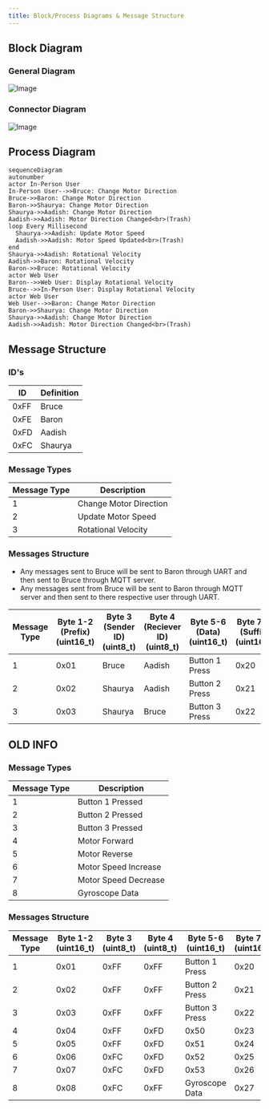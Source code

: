 ```yaml
---
title: Block/Process Diagrams & Message Structure
---
```


## Block Diagram

### General Diagram

![Image](https://github.com/user-attachments/assets/0c77f48d-81e9-4630-be1a-b01ad48d87c3)

### Connector Diagram

![Image](https://github.com/user-attachments/assets/5181d0f3-c607-4b25-8f0b-ecfba9d1c3aa)

## Process Diagram

``` mermaid
sequenceDiagram
autonumber
actor In-Person User
In-Person User-->>Bruce: Change Motor Direction
Bruce->>Baron: Change Motor Direction
Baron->>Shaurya: Change Motor Direction
Shaurya->>Aadish: Change Motor Direction
Aadish->>Aadish: Motor Direction Changed<br>(Trash)
loop Every Millisecond
  Shaurya->>Aadish: Update Motor Speed
  Aadish->>Aadish: Motor Speed Updated<br>(Trash)
end
Shaurya->>Aadish: Rotational Velocity
Aadish->>Baron: Rotational Velocity
Baron->>Bruce: Rotational Velocity
actor Web User
Baron-->>Web User: Display Rotational Velocity
Bruce-->>In-Person User: Display Rotational Velocity
actor Web User
Web User-->>Baron: Change Motor Direction
Baron->>Shaurya: Change Motor Direction
Shaurya->>Aadish: Change Motor Direction
Aadish->>Aadish: Motor Direction Changed<br>(Trash)
```

## Message Structure

### ID's

| ID | Definition |
|---|---|
| 0xFF | Bruce |
| 0xFE | Baron |
| 0xFD | Aadish |
| 0xFC | Shaurya |

### Message Types 

| Message Type | Description |
|---|---|
| 1 | Change Motor Direction |
| 2 | Update Motor Speed |
| 3 | Rotational Velocity |

### Messages Structure

- Any messages sent to Bruce will be sent to Baron through UART and then sent to Bruce through MQTT server.
- Any messages sent from Bruce will be sent to Baron through MQTT server and then sent to there respective user through UART.

| Message Type | Byte 1-2 (Prefix)<br>(uint16_t) | Byte 3 (Sender ID)<br>(uint8_t) | Byte 4 (Reciever ID)<br>(uint8_t) | Byte 5-6 (Data)<br>(uint16_t) | Byte 7-8 (Suffix)<br>(uint16_t) |
|---|---|---|---|---|---|
| 1 | 0x01 | Bruce | Aadish | Button 1 Press | 0x20 |
| 2 | 0x02 | Shaurya | Aadish | Button 2 Press | 0x21 |
| 3 | 0x03 | Shaurya | Bruce | Button 3 Press | 0x22 |







## OLD INFO

### Message Types

| Message Type | Description |
|---|---|
| 1 | Button 1 Pressed |
| 2 | Button 2 Pressed |
| 3 | Button 3 Pressed |
| 4 | Motor Forward |
| 5 | Motor Reverse |
| 6 | Motor Speed Increase |
| 7 | Motor Speed Decrease |
| 8 | Gyroscope Data |

### Messages Structure

| Message Type | Byte 1-2<br>(uint16_t) | Byte 3<br>(uint8_t) | Byte 4<br>(uint8_t) | Byte 5-6<br>(uint16_t) | Byte 7-8<br>(uint16_t) |
|---|---|---|---|---|---|
| 1 | 0x01 | 0xFF | 0xFF | Button 1 Press | 0x20 |
| 2 | 0x02 | 0xFF | 0xFF | Button 2 Press | 0x21 |
| 3 | 0x03 | 0xFF | 0xFF | Button 3 Press | 0x22 |
| 4 | 0x04 | 0xFF | 0xFD | 0x50 | 0x23 |
| 5 | 0x05 | 0xFF | 0xFD | 0x51 | 0x24 |
| 6 | 0x06 | 0xFC | 0xFD | 0x52 | 0x25 |
| 7 | 0x07 | 0xFC | 0xFD | 0x53 | 0x26 |
| 8 | 0x08 | 0xFC | 0xFF | Gyroscope Data | 0x27 |
